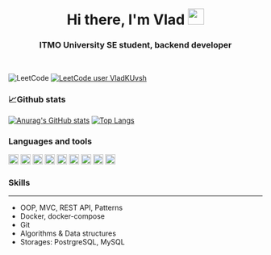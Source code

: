 <h1 align="center">Hi there, I'm Vlad<a </a> 
<img src="https://github.com/blackcater/blackcater/raw/main/images/Hi.gif" height="32"/></h1>
<h3 align="center">ITMO University SE student, backend developer</h3>
<br /> 

![LeetCode](https://img.shields.io/badge/LeetCode-000000?style=for-the-badge&logo=LeetCode&logoColor=#d16c06)
[![LeetCode user VladKUvsh](https://img.shields.io/badge/dynamic/json?style=flat-square&labelColor=black&color=%23ffa116&label=Solved&query=solvedOverTotal&url=https%3A%2F%2Fleetcode-badge.vercel.app%2Fapi%2Fusers%2FVladKUvsh&logo=leetcode&logoColor=yellow)](https://leetcode.com/VladKUvsh/)

### **📈Github stats**  

[![Anurag's GitHub stats](https://github-readme-stats.vercel.app/api?username=siriusbNS&show_icons=true&theme=dracula)](https://github.com/anuraghazra/github-readme-stats)
[![Top Langs](https://github-readme-stats.vercel.app/api/top-langs/?username=siriusbNS&theme=dracula)](https://github.com/anuraghazra/github-readme-stats) 


### **Languages and tools**
<code><img height="20" src="https://img.shields.io/badge/c-%2300599C.svg?style=for-the-badge&logo=c&logoColor=white"></code>
<code><img height="20" src="https://img.shields.io/badge/c++-%2300599C.svg?style=for-the-badge&logo=c%2B%2B&logoColor=white"></code>
<code><img height="20" src="https://img.shields.io/badge/c%23-%23239120.svg?style=for-the-badge&logo=c-sharp&logoColor=white"></code>
<code><img height="20" src="https://img.shields.io/badge/python-3670A0?style=for-the-badge&logo=python&logoColor=ffdd54"></code>
<code><img height="20" src="https://img.shields.io/badge/java-%23ED8B00.svg?style=for-the-badge&logo=openjdk&logoColor=white"></code>
<code><img height="20" src="https://img.shields.io/badge/spring-%236DB33F.svg?style=for-the-badge&logo=spring&logoColor=white"></code>
<code><img height="20" src="https://img.shields.io/badge/postgres-%23316192.svg?style=for-the-badge&logo=postgresql&logoColor=white"></code>
<code><img height="20" src="https://img.shields.io/badge/Hibernate-59666C?style=for-the-badge&logo=Hibernate&logoColor=white"></code>
<code><img height="20" src="https://img.shields.io/badge/Apache%20Maven-C71A36?style=for-the-badge&logo=Apache%20Maven&logoColor=white"></code>







### **Skills**
---
  + OOP, MVC, REST API, Patterns
  + Docker, docker-compose
  + Git
  + Algorithms & Data structures
  + Storages: PostrgreSQL, MySQL
